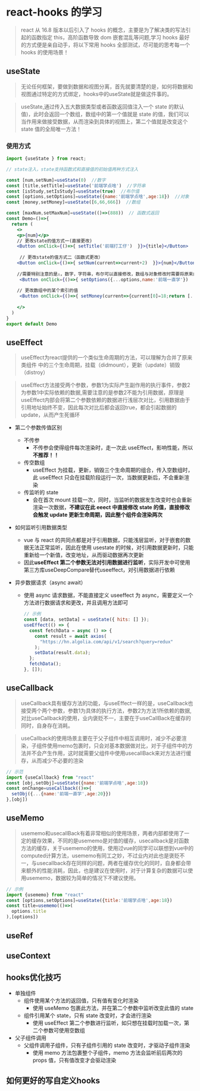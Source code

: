 # react-hooks 的学习

> react 从 16.8 版本以后引入了 hooks 的概念，主要是为了解决类的写法引起的函数指定 this，高阶函数导致 dom 嵌套混乱等问题,学习 hooks 最好的方式便是亲自动手，将以下常用 hooks 全部测试，尽可能的思考每一个 hooks 的使用场景！

## useState

> 无论任何框架，要做到数据和视图分离，首先就要清楚的是，如何将数据和视图通过特定的方式绑定，hooks中的useState就是做这件事的。

> useState,通过传入五大数据类型或者函数返回值注入一个 state 的默认值)，此时会返回一个数组，数组中的第一个值就是 state 的值，我们可以当作用来做接受数据，从而渲染到具体的视图上，第二个值就是改变这个 state 值的全局唯一方法！

### 使用方式

```jsx
import {useState } from react;

// state注入，state支持函数式和直接值的初始值两种方式注入

const [num,setNum]=useState(0)  //数字
const [title,setTitle]=useState('前端学点啥')  //字符串
const [isStudy,setIsStudy]=useState(true)  //布尔值
const [options,setOptions]=useState({name:'前端学点啥',age:18})  //对象
const [money,setMoney]=useState([6,66,666])  //数组

const [maxNum,setMaxNum]=useState(()=>(888))  // 函数式返回
const Demo=()=>{
  return (
    <>
    <p>{num}</p>
    // 更改state的值方式一(直接更改)
    <Button onClick={()=>{ setTitle('前端打工仔')  }}>{title}</Button>
    
     // 更改state的值方式二（函数式更改）
    <Button onClick={()=>{ setNum(current=>current+2)  }}>{num}</Button>
    
    //需要特别注意的是⚠️，数字，字符串，布尔可以直接修改，数组与对象修改时需要将原来的值与需要更新的值一起进行合并赋值
     <Button onClick={()=>{ setOptions({...options,name:'前端一直学'})  }}>{options.name}</Button>
    
    // 更改数组中的某个索引的值
     <Button onClick={()=>{ setMoney(current=>{current[0]=18;return [...current]})  }}>{num}</Button>
    
    </>
  )
}
export default Demo
```

## useEffect

> useEffect为react提供的一个类似生命周期的方法，可以理解为合并了原来类组件 中的三个生命周期，挂载（didmount），更新（update）销毁（distroy）

> useEffect方法接受两个参数，参数1为实际产生副作用的执行事件，参数2为参数1中实际依赖的数据,需要注意的是参数2不能为引用数据，原理是useEffect内部会将第二个参数依赖的数据进行浅层次对比，引用数据由于引用地址始终不变，因此每次对比后都会返回true，都会引起数据的update，从而产生死循环
> 
- 第二个参数传值区别

  - 不传参
    - 不传参会使得组件每次渲染时，走一次此 useEffect，影响性能，所以**不推荐！！**
  - 传空数组
    - useEffect 为挂载，更新，销毁三个生命周期的组合，传入空数组时，此 useEffect 只会在挂载阶段运行一次，当数据更新后，不会重新渲染
  - 传监听的 state
    - 会在首次 mount 挂载一次，同时，当监听的数据发生改变时也会重新渲染一次数据，**不建议在此 eeect 中直接修改 state 的值，直接修改会触发 update 更新生命周期，因此整个组件会渲染两次**

- 如何监听引用数据类型

  - vue 与 react 的共同点都是对于引用数据，只能浅层监听，对于嵌套的数据无法正常监听，因此在使用 usestate 的时候，对引用数据更新时，只能重新给一个新值，改变地址，从而驱动数据再次更新
  - 因此**useEffect 第二个参数无法对引用数据进行监听**，实际开发中可使用第三方库useDeepCompare替代useeffect，对引用数据进行依赖

- 异步数据请求（async await）

  - 使用 async 请求数据，不能直接定义 useeffect 为 async，需要定义一个方法进行数据请求和更改，并且调用方法即可
    ```js
    // 示例
    const [data, setData] = useState({ hits: [] });
    useEffect(() => {
      const fetchData = async () => {
        const result = await axios(
          "https://hn.algolia.com/api/v1/search?query=redux"
        );
        setData(result.data);
      };
      fetchData();
    }, []);
    ```

## useCallback
> useCallback具有缓存方法的功能，与useEffect一样的是，useCallback也接受两个两个参数，参数1为具体的执行方法，参数2为方法1所依赖的数据,对比useCallback的使用，业内褒贬不一，主要在于useCallBack在缓存的同时，自身存在消耗。

> useCallback的使用场景主要在于父子组件中相互调用时，减少不必要渲染，子组件使用memo包裹时，只会对基本数据做对比，对于子组件中的方法并不会产生作用，这时就需要父组件中使用usecallBack来对方法进行缓存，从而减少不必要的渲染

```jsx
// 示范
import {useCallback} from "react"
const [obj,setObj]=useState({name:'前端学点啥',age:18})
const onChange=useCallback(()=>{
  setObj({...{name:'前端一直学',age:20}})
},[obj])
```
## useMemo

> usememo和usecallBack有着非常相似的使用场景，两者内部都使用了一定的缓存效果，不同的是usememo是对值的缓存，usecallback是对函数方法的缓存，关于usememo的使用，使用过vue的同学可以联想到vue中的computed计算方法，usememo有同工之妙，不过业内对此也是褒贬不一，与usecallback存在同样的问题，两者在缓存优化的同时，自身都会带来额外的性能消耗，因此，也是建议在使用时，对于计算复杂的数据可以使用usememo，数据较为简单的情况下不建议使用。

```jsx
// 示例
import {usememo} from "react"
const [options,setOptions]=useState({title:'前端学点啥',age:18})
const title=usememo(()=>(
  options.title
),[options])
```

## useRef

## useContext

## hooks优化技巧

- 单独组件
  - 组件使用某个方法的返回值，只有值有变化时渲染
    - 使用 useMemo 包裹此方法，并在第二个参数中监听改变此值的 state
  - 组件引用某个 state，只有 state 改变时，才会进行渲染
    - 使用 useEffect 第二个参数进行监听，如只想在挂载时加载一次，第二个参数可使用空数组
- 父子组件调用
  - 父组件调用子组件，只有子组件引用的 state 改变时，才驱动子组件渲染
    - 使用 memo 方法包裹整个子组件，memo 方法会监听前后两次的 props 值，只有值改变才会驱动渲染

## 如何更好的写自定义hooks
